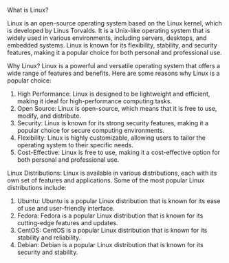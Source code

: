 What is Linux?

Linux is an open-source operating system based on the Linux kernel, which is developed by Linus Torvalds. It is a Unix-like operating system that is widely used in various environments, including servers, desktops, and embedded systems. Linux is known for its flexibility, stability, and security features, making it a popular choice for both personal and professional use.

Why Linux?
Linux is a powerful and versatile operating system that offers a wide range of features and benefits. Here are some reasons why Linux is a popular choice:

1. High Performance: Linux is designed to be lightweight and efficient, making it ideal for high-performance computing tasks.
2. Open Source: Linux is open-source, which means that it is free to use, modify, and distribute.
3. Security: Linux is known for its strong security features, making it a popular choice for secure computing environments.
4. Flexibility: Linux is highly customizable, allowing users to tailor the operating system to their specific needs.
5. Cost-Effective: Linux is free to use, making it a cost-effective option for both personal and professional use.

Linux Distributions:
Linux is available in various distributions, each with its own set of features and applications. Some of the most popular Linux distributions include:

1. Ubuntu: Ubuntu is a popular Linux distribution that is known for its ease of use and user-friendly interface.
2. Fedora: Fedora is a popular Linux distribution that is known for its cutting-edge features and updates.
3. CentOS: CentOS is a popular Linux distribution that is known for its stability and reliability.
4. Debian: Debian is a popular Linux distribution that is known for its security and stability.
